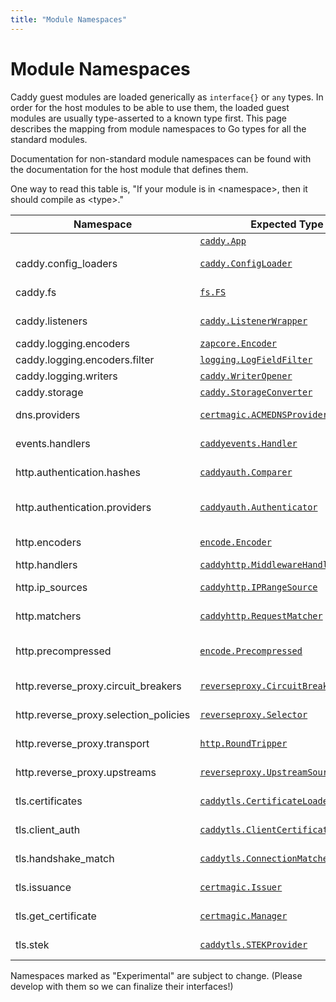 ```yaml
---
title: "Module Namespaces"
---
```


# Module Namespaces

Caddy guest modules are loaded generically as `interface{}` or `any` types. In order for the host modules to be able to use them, the loaded guest modules are usually type-asserted to a known type first. This page describes the mapping from module namespaces to Go types for all the standard modules.

Documentation for non-standard module namespaces can be found with the documentation for the host module that defines them.

<aside class="tip">
	One way to read this table is, "If your module is in &lt;namespace&gt;, then it should compile as &lt;type&gt;."
</aside>

Namespace | Expected Type | Description | Notes
--------- | ------------- | ----------- | ----------
|         | [`caddy.App`](https://pkg.go.dev/github.com/caddyserver/caddy/v2?tab=doc#App) | Caddy app
caddy.config_loaders | [`caddy.ConfigLoader`](https://pkg.go.dev/github.com/caddyserver/caddy/v2#ConfigLoader) | Loads a config | <i>⚠️ Experimental</i>
caddy.fs  | [`fs.FS`](https://pkg.go.dev/io/fs#FS) | Virtual file system |  <i>⚠️ Experimental</i>
caddy.listeners | [`caddy.ListenerWrapper`](https://pkg.go.dev/github.com/caddyserver/caddy/v2#ListenerWrapper) | Wrap network listeners
caddy.logging.encoders | [`zapcore.Encoder`](https://pkg.go.dev/go.uber.org/zap/zapcore#Encoder) | Log entry encoder
caddy.logging.encoders.filter | [`logging.LogFieldFilter`](https://pkg.go.dev/github.com/caddyserver/caddy/v2/modules/logging?tab=doc#LogFieldFilter) | Log field filter
caddy.logging.writers | [`caddy.WriterOpener`](https://pkg.go.dev/github.com/caddyserver/caddy/v2?tab=doc#WriterOpener) | Log writers
caddy.storage | [`caddy.StorageConverter`](https://pkg.go.dev/github.com/caddyserver/caddy/v2?tab=doc#StorageConverter) | Storage backends
dns.providers | [`certmagic.ACMEDNSProvider`](https://pkg.go.dev/github.com/caddyserver/certmagic#ACMEDNSProvider) | DNS challenge solver
events.handlers | [`caddyevents.Handler`](https://pkg.go.dev/github.com/caddyserver/caddy/v2/modules/caddyevents#Handler) | Event handlers | <i>⚠️ Experimental</i>
http.authentication.hashes | [`caddyauth.Comparer`](https://pkg.go.dev/github.com/caddyserver/caddy/v2/modules/caddyhttp/caddyauth?tab=doc#Comparer) | Password hashers/comparers
http.authentication.providers | [`caddyauth.Authenticator`](https://pkg.go.dev/github.com/caddyserver/caddy/v2/modules/caddyhttp/caddyauth?tab=doc#Authenticator) | HTTP authentication providers
http.encoders | [`encode.Encoder`](https://pkg.go.dev/github.com/caddyserver/caddy/v2/modules/caddyhttp/encode#Encoder) | Usually, compression
http.handlers | [`caddyhttp.MiddlewareHandler`](https://pkg.go.dev/github.com/caddyserver/caddy/v2/modules/caddyhttp#MiddlewareHandler) | HTTP handlers
http.ip_sources | [`caddyhttp.IPRangeSource`](https://pkg.go.dev/github.com/caddyserver/caddy/v2/modules/caddyhttp#IPRangeSource) | IP ranges for trusted proxies
http.matchers | [`caddyhttp.RequestMatcher`](https://pkg.go.dev/github.com/caddyserver/caddy/v2/modules/caddyhttp?tab=doc#RequestMatcher) | HTTP request matchers
http.precompressed | [`encode.Precompressed`](https://pkg.go.dev/github.com/caddyserver/caddy/v2/modules/caddyhttp/encode#Precompressed) | Supported precompress mappings
http.reverse_proxy.circuit_breakers | [`reverseproxy.CircuitBreaker`](https://pkg.go.dev/github.com/caddyserver/caddy/v2/modules/caddyhttp/reverseproxy?tab=doc#CircuitBreaker) | Reverse proxy circuit breakers
http.reverse_proxy.selection_policies | [`reverseproxy.Selector`](https://pkg.go.dev/github.com/caddyserver/caddy/v2/modules/caddyhttp/reverseproxy?tab=doc#Selector) | Load balancing selection policies
http.reverse_proxy.transport | [`http.RoundTripper`](https://pkg.go.dev/net/http?tab=doc#RoundTripper) | HTTP reverse proxy transports
http.reverse_proxy.upstreams | [`reverseproxy.UpstreamSource`](https://pkg.go.dev/github.com/caddyserver/caddy/v2/modules/caddyhttp/reverseproxy?tab=doc#UpstreamSource) | Dynamic upstream source | <i>⚠️ Experimental</i>
tls.certificates | [`caddytls.CertificateLoader`](https://pkg.go.dev/github.com/caddyserver/caddy/v2/modules/caddytls?tab=doc#CertificateLoader) | TLS certificate source
tls.client_auth | [`caddytls.ClientCertificateVerifier`](https://pkg.go.dev/github.com/caddyserver/caddy/v2/modules/caddytls#ClientCertificateVerifier) | Verifies client certificates
tls.handshake_match | [`caddytls.ConnectionMatcher`](https://pkg.go.dev/github.com/caddyserver/caddy/v2/modules/caddytls?tab=doc#ConnectionMatcher) | TLS connection matcher
tls.issuance | [`certmagic.Issuer`](https://pkg.go.dev/github.com/caddyserver/certmagic?tab=doc#Issuer) | TLS certificate issuer
tls.get_certificate | [`certmagic.Manager`](https://pkg.go.dev/github.com/caddyserver/certmagic?tab=doc#Manager) | TLS certificate manager | <i>⚠️ Experimental</i>
tls.stek | [`caddytls.STEKProvider`](https://pkg.go.dev/github.com/caddyserver/caddy/v2/modules/caddytls?tab=doc#STEKProvider) | TLS session ticket key source

Namespaces marked as "Experimental" are subject to change. (Please develop with them so we can finalize their interfaces!)
